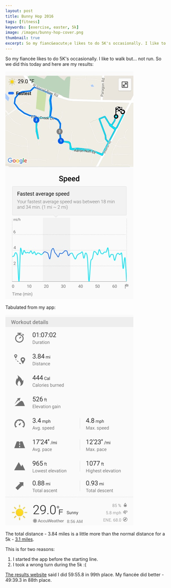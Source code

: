 ```yaml
---
layout: post
title: Bunny Hop 2016
tags: [fitness]
keywords: [exercise, easter, 5k]
image: /images/bunny-hop-cover.png
thumbnail: true
excerpt: So my fianc&eacute;e likes to do 5K's occasionally. I like to walk but... not run.
---
```


So my fianc&eacute;e likes to do 5K's occasionally. I like to walk but... not run. So we did this today and here are my results:

![Bunny Hop 2016](/images/bunny_hop_2016a.jpg)

Tabulated from my app:

![Bunny Hop 2016](/images/bunny_hop_2016b.jpg)

The total distance - 3.84 miles is a little more than the normal distance for a 5k - [3.1 miles](https://www.google.com/?searchl#q=5+kilometers+to+miles).

This is for two reasons:

1. I started the app before the starting line.
2. I took a wrong turn during the 5k :(

[The results website](http://www.speedy-feet.com/races/2016/0326/hop-ov.htm) said I did 59:55.8 in 99th place. My fianc&eacute;e did better - 49:39.3 in 88th place. 
